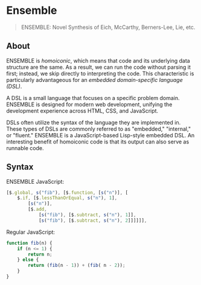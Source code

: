 # Ensemble

> ENSEMBLE: Novel Synthesis of Eich, McCarthy, Berners-Lee, Lie, etc.

## About

ENSEMBLE is _homoiconic_, which means that code and its underlying data structure are the same. As a result, we can run the code without parsing it first; instead, we skip directly to interpreting the code. This characteristic is particularly advantageous for an _embedded domain-specific language (DSL)_.

A DSL is a small language that focuses on a specific problem domain. ENSEMBLE is designed for modern web development, unifying the development experience across HTML, CSS, and JavaScript.

DSLs often utilize the syntax of the language they are implemented in. These types of DSLs are commonly referred to as "embedded," "internal," or "fluent." ENSEMBLE is a JavaScript-based Lisp-style embedded DSL. An interesting benefit of homoiconic code is that its output can also serve as runnable code.

## Syntax

ENSEMBLE JavaScript:

```js
[$.global, s("fib"), [$.function, [s("n")], [
    $.if, [$.lessThanOrEqual, s("n"), 1],
        [s("n")],
        [$.add,
            [s("fib"), [$.subtract, s("n"), 1]],
            [s("fib"), [$.subtract, s("n"), 2]]]]]],
```

Regular JavaScript:

```js
function fib(n) {
    if (n <= 1) {
        return n;
    } else {
        return (fib(n - 1)) + (fib( n - 2));
    }
}
```

